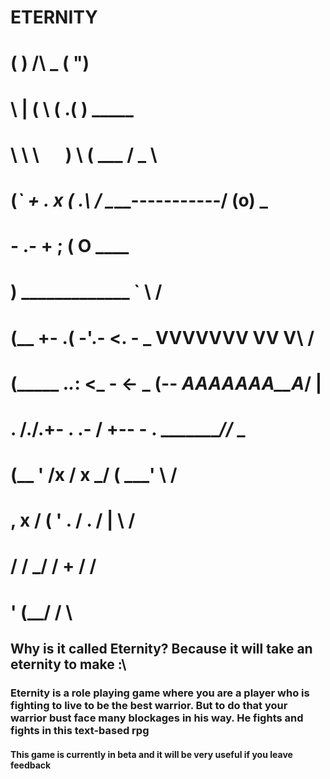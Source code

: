 # ETERNITY
#        (  )   /\   _                 (     ")
#         \ |  (  \ ( \.(               )                      _____
#       \  \ \  `  `   ) \             (  ___                 / _   \
#      (_`    \+   . x  ( .\            \/   \____-----------/ (o)   \_
#     - .-               \+  ;          (  O                           \____
#                               )        \_____________  `              \  /
#     (__                +- .( -'.- <. - _  VVVVVVV VV V\                 \/ 
#     (_____            ._._: <_ - <- _  (--  _AAAAAAA__A_/                  | 
#       .    /./.+-  . .- /  +--  - .     \______________//_              \_______ 
#       (__ ' /x  / x _/ (                                  \___'          \     / 
#      , x / ( '  . / .  /                                      |           \   / 
#         /  /  _/ /    +                                      /              \/ 
#        '  (__/                                             /                  \ 
## Why is it called Eternity? Because it will take an eternity to make :\
### Eternity is a role playing game where you are a player who is fighting to live to be the best warrior. But to do that your warrior bust face many blockages in his way. He fights and fights in this text-based rpg
#### This game is currently in beta and it will be very useful if you leave feedback